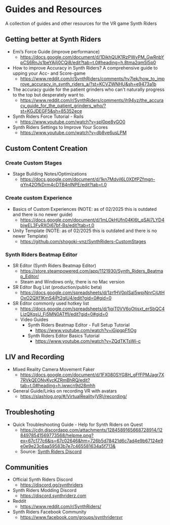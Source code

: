 # Guides and Resources

A collection of guides and other resources for the VR game Synth Riders

## Getting better at Synth Riders

- Emi’s Force Guide (improve performance)
    - https://docs.google.com/document/d/1DikhQUK1RzPWvPM_GwRnbYpCS6RnJs1beYAjIj0CQj8/edit?tab=t.0#heading=h.8tma2qm5l5p0
- How to improve Accuracy in Synth Riders? A comprehensive guide to upping your Acc- and Score-game
    - https://www.reddit.com/r/SynthRiders/comments/hv7lek/how_to_improve_accuracy_in_synth_riders_a/?st=KCVZWNHU&sh=e9473a1b
- The accuracy guide for the patient grinders who can't naturally progress to the top but desperately want to.
    - https://www.reddit.com/r/SynthRiders/comments/ih94yz/the_accuracy_guide_for_the_patient_grinders_who/?st=KGJDEGF5&sh=85352ece
- Synth Riders Force Tutorial - Rails
    - https://www.youtube.com/watch?v=spl0pe8yGO0
- Synth Riders Settings to Improve Your Scores
    - https://www.youtube.com/watch?v=db8ve6usLPM

## Custom Content Creation

### Create Custom Stages

- Stage Building Notes/Optimizations
    - https://docs.google.com/document/d/1kn7Mdvil6L0XDfPZfmgn-qYn42OfkDrm4cDTB4nINPE/edit?tab=t.0

### Create custom Experience

- Basics of Custom Experiences (NOTE: as of 02/2025 this is outdated and there is no newer guide)
    - https://docs.google.com/document/d/1mLOkHUfn04Kl6t_qSAl7LYD4bjwEL3FyRXOj67bf-Bs/edit?tab=t.0
- Unity Template (NOTE: as of 02/2025 this is outdated and there is no newer Template)
    - https://github.com/shogoki-vnz/SynthRiders-CustomStages

### Synth Riders Beatmap Editor

- SR Editor (Synth Riders Beatmap Editor)
    - https://store.steampowered.com/app/1121930/Synth_Riders_Beatmap_Editor/
    - Steam and Windows only, there is no Mac version
- SR Editor Bug List (production/public beta)
    - https://docs.google.com/spreadsheets/d/1zrfHV0pISaI5wpjNnrCjUtHOxO2QXf1KmS4iPt2glU4/edit?gid=0#gid=0
- SR Editor commonly used hotkey list
    - https://docs.google.com/spreadsheets/d/1jqiT0VV6oOtjsxt_erSbQC4LjzQXqsU_Fj5MN0ATffI/edit?gid=0#gid=0
    - Video Guides
        - Synth Riders Beatmap Editor - Full Setup Tutorial
            - https://www.youtube.com/watch?v=iGipgpFfiOg
        - Synth Riders Editor Basics Tutorial
            - https://www.youtube.com/watch?v=ZQdTKTsWi-c

## LIV and Recording

- Mixed Reality Camera Movement Faker
    - https://docs.google.com/document/d/1FX080SYG8H_gFfFPMJagr7X7RVkQEONyKycKZRmBhRQ/edit?tab=t.0#heading=h.iwwcn9d28mhh
- General Guide/Links on recording VR with avatars
    - https://slashlog.org/#/VirtualReality(VR)/recording/

## Troubleshoting

- Quick Troubleshooting Guide - Help for Synth Riders on Quest
    - https://cdn.discordapp.com/attachments/1284589165668728914/1284978541569773568/helpme.png?ex=67c177c6&is=67c02646&hm=726b5d78421d6c7ad4e9b67124e9e0e9e23c6aa59583b7e7c465581634a5f713&
    - Source: [Synth Riders Discord](https://discord.gg/synthriders)

## Communities

- Official Synth Riders Discord
    - https://discord.gg/synthriders
- Synth Riders Modding Discord
    - https://discord.synthriderz.com
- Reddit
    - https://www.reddit.com/r/SynthRiders/
- Synth Riders Facebook Community
    - https://www.facebook.com/groups/synthridersvr
